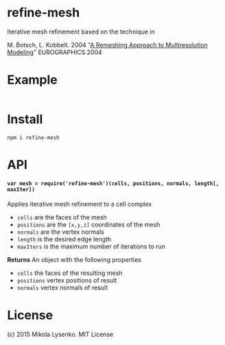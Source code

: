 refine-mesh
===========
Iterative mesh refinement based on the technique in

M. Botsch, L. Kobbelt. 2004 "[A Remeshing Approach to Multiresolution Modeling](http://www.researchgate.net/publication/221316497_A_Remeshing_Approach_to_Multiresolution_Modeling)" EUROGRAPHICS 2004

# Example

```javascript
```

# Install

```
npm i refine-mesh
```

# API

#### `var mesh = require('refine-mesh')(cells, positions, normals, length[, maxIter])`
Applies iterative mesh refinement to a cell complex

* `cells` are the faces of the mesh
* `positions` are the `[x,y,z]` coordinates of the mesh
* `normals` are the vertex normals
* `length` is the desired edge length
* `maxIters` is the maximum number of iterations to run

**Returns** An object with the following properties

* `cells` the faces of the resulting mesh
* `positions` vertex positions of result
* `normals` vertex normals of result

# License
(c) 2015 Mikola Lysenko. MIT License
